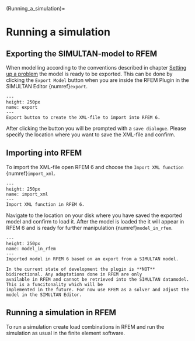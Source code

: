 (Running_a_simulation)=

# Running a simulation

## Exporting the SIMULTAN-model to RFEM

When modelling according to the conventions described in chapter [Setting up a problem](Setting_up_a_problem.md) the
model is ready to be exported. This can be done by clicking the `Export Model` button when you are inside the RFEM
Plugin in the SIMULTAN Editor {numref}`export`.

```{figure} img/export.png
---
height: 250px
name: export
---
Export button to create the XML-file to import into RFEM 6.
```

After clicking the button you will be prompted with a `save dialogue`. Please specify the location where you want to
save the XML-file and confirm.

## Importing into RFEM

To import the XML-file open RFEM 6 and choose the `Import XML function` {numref}`import_xml`.

```{figure} img/import_xml.png
---
height: 250px
name: import_xml
---
Import XML function in RFEM 6.
```

Navigate to the location on your disk where you have saved the exported model and confirm to load it. After the model is
loaded the it will appear in RFEM 6 and is ready for further manipulation {numref}`model_in_rfem`.

```{figure} img/model_in_rfem.jpg
---
height: 250px
name: model_in_rfem
---
Imported model in RFEM 6 based on an export from a SIMULTAN model.
```

```{warning}
In the current state of development the plugin is **NOT** bidirectional. Any adaptations done in RFEM are only 
available in RFEM and cannot be retrieved into the SIMULTAN datamodel. This is a funcitonality which will be 
implemented in the future. For now use RFEM as a solver and adjust the model in the SIMULTAN Editor.  
```

## Running a simulation in RFEM

To run a simulation create load combinations in RFEM and run the simulation as usual in the finite element software.